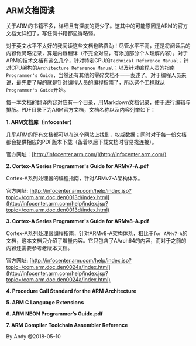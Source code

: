 ## ARM文档阅读

关于ARM的书籍不多，详细且有深度的更少了。这其中的可能原因是ARM的官方文档太详细了，写任何书籍都显得略弱。

对于英文水平不太好的我阅读这些文档也略费劲！尽管水平不高，还是将阅读后的内容做简略记录，算是内容翻译（不完全对应，有添加部分个人理解内容）。对于ARM的技术文档有这么几个，针对特定CPU的`Technical Reference Manual`；针对CPU架构的`Architecture Reference Manual`；以及针对编程人员的指南`Programmer's Guide`，当然还有其他的零碎文档不一一表述了。对于编程人员来说，最先要了解的就是针对编程人员的编程指南了，所以这个工程就从`Programmer's Guide`开始。

每一本文档的翻译内容对应有一个目录，用Markdown文档记录，便于进行编辑与排版。PDF目录下为ARM官方文档，文档名称以及内容列举如下：

**1. ARM文档库（infocenter）**

几乎ARM的所有文档都可以在这个网站上找到，权威数据；同时对于每一份文档都会提供相应的PDF版本下载（备着以后下载文档时容易找连接）。

官方网址：[http://infocenter.arm.com/](http://infocenter.arm.com/)

**2. Cortex-A Series Programmer's Guide for ARMv7-A.pdf**

Cortex-A系列处理器的编程指南，针对ARMv7-A架构体系。

官方网址: [http://infocenter.arm.com/help/index.jsp?topic=/com.arm.doc.den0013d/index.html](http://infocenter.arm.com/help/index.jsp?topic=/com.arm.doc.den0013d/index.html)

**3. Cortex-A Series Programmer's Guide for ARMv8-A.pdf**

Cortex-A系列处理器编程指南，针对ARMv8-A架构体系，相比于`for ARMv7-A`的文档，这本文档只介绍了增量内容。它只包含了AArch64的内容，而对于之前的内容还需要参考老版本文档。

官方网址: [http://infocenter.arm.com/help/index.jsp?topic=/com.arm.doc.den0024a/index.html](http://infocenter.arm.com/help/index.jsp?topic=/com.arm.doc.den0024a/index.html)

**4. Procedure Call Standard for the ARM Architecture**

**5. ARM C Language Extensions**

**6. ARM NEON Programmer’s Guide.pdf**

**7. ARM Compiler Toolchain Assembler Reference**

By Andy @2018-05-10